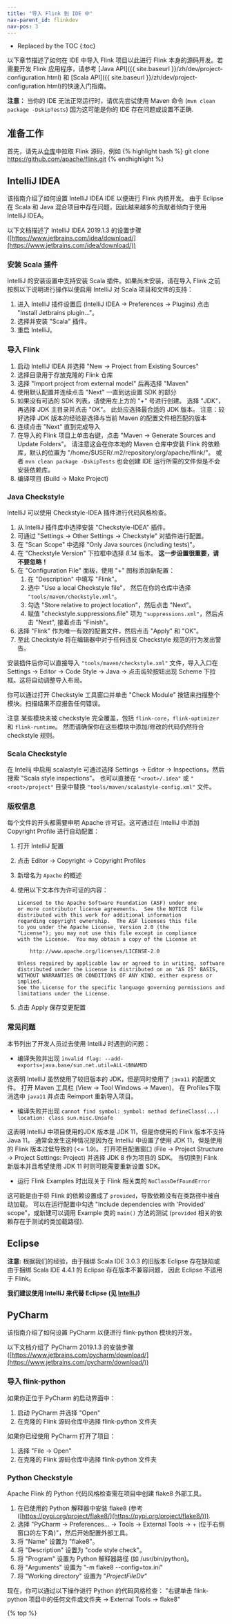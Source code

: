 ```yaml
---
title: "导入 Flink 到 IDE 中"
nav-parent_id: flinkdev
nav-pos: 3
---
```

<!--
Licensed to the Apache Software Foundation (ASF) under one
or more contributor license agreements.  See the NOTICE file
distributed with this work for additional information
regarding copyright ownership.  The ASF licenses this file
to you under the Apache License, Version 2.0 (the
"License"); you may not use this file except in compliance
with the License.  You may obtain a copy of the License at

  http://www.apache.org/licenses/LICENSE-2.0

Unless required by applicable law or agreed to in writing,
software distributed under the License is distributed on an
"AS IS" BASIS, WITHOUT WARRANTIES OR CONDITIONS OF ANY
KIND, either express or implied.  See the License for the
specific language governing permissions and limitations
under the License.
-->

* Replaced by the TOC
{:toc}

以下章节描述了如何在 IDE 中导入 Flink 项目以此进行 Flink 本身的源码开发。若需要开发 Flink 应用程序，请参考 [Java API]({{ site.baseurl }}/zh/dev/project-configuration.html) 
和 [Scala API]({{ site.baseurl }}/zh/dev/project-configuration.html)的快速入门指南。

**注意：** 当你的 IDE 无法正常运行时，请优先尝试使用 Maven 命令 (`mvn clean package -DskipTests`) 因为这可能是你的 IDE 存在问题或设置不正确.

## 准备工作

首先，请先从[仓库](https://flink.apache.org/zh/community.html#source-code)中拉取 Flink 源码，例如
{% highlight bash %}
git clone https://github.com/apache/flink.git
{% endhighlight %}

## IntelliJ IDEA

该指南介绍了如何设置 IntelliJ IDEA IDE 以便进行 Flink 内核开发。
由于 Eclipse 在 Scala 和 Java 混合项目中存在问题，因此越来越多的贡献者倾向于使用 IntelliJ IDEA。

以下文档描述了 IntelliJ IDEA 2019.1.3 的设置步骤 ([https://www.jetbrains.com/idea/download/](https://www.jetbrains.com/idea/download/))


### 安装 Scala 插件

IntelliJ 的安装设置中支持安装 Scala 插件。如果尚未安装，请在导入 Flink 之前按照以下说明进行操作以便启用 IntelliJ 对 Scala 项目和文件的支持：

1. 进入 IntelliJ 插件设置后 (IntelliJ IDEA -> Preferences -> Plugins) 点击 "Install Jetbrains plugin..."。
2. 选择并安装 "Scala" 插件。
3. 重启 IntelliJ。

### 导入 Flink

1. 启动 IntelliJ IDEA 并选择 "New -> Project from Existing Sources"
2. 选择目录用于存放克隆的 Flink 仓库 
3. 选择 "Import project from external model" 后再选择 "Maven"
4. 使用默认配置并连续点击 "Next" 一直到达设置 SDK 的部分
5. 如果没有可选的 SDK 列表，请使用左上方的 "+" 号进行创建。
   选择 "JDK"，再选择 JDK 主目录并点击 "OK"。
   此处应选择最合适的 JDK 版本。 注意：较好选择 JDK 版本的经验是选择与当前 Maven 的配置文件相匹配的版本
6. 连续点击 "Next" 直到完成导入
7. 在导入的 Flink 项目上单击右键，点击 "Maven -> Generate Sources and Update Folders"。
   请注意这会在你本地的 Maven 仓库中安装 Flink 的依赖库，默认的位置为 "/home/$USER/.m2/repository/org/apache/flink/"。
   或者 `mvn clean package -DskipTests` 也会创建 IDE 运行所需的文件但是不会安装依赖库。
8. 编译项目 (Build -> Make Project)

### Java Checkstyle
IntelliJ 可以使用 Checkstyle-IDEA 插件进行代码风格检查。

1. 从 IntelliJ 插件库中选择安装 "Checkstyle-IDEA" 插件。
2. 可通过 "Settings -> Other Settings -> Checkstyle" 对插件进行配置。
3. 在 "Scan Scope" 中选择 "Only Java sources (including tests)"。
4. 在 "Checkstyle Version" 下拉框中选择 _8.14_ 版本。 **这一步设置很重要，请不要忽略！**
5. 在 "Configuration File" 面板，使用 "+" 图标添加新配置：
    1. 在 "Description" 中填写 "Flink"。
    2. 选中 "Use a local Checkstyle file"， 然后在你的仓库中选择 `"tools/maven/checkstyle.xml"`。
    3. 勾选 "Store relative to project location"，然后点击 "Next"。
    4. 赋值 "checkstyle.suppressions.file" 项为 `"suppressions.xml"`，然后点击 "Next", 接着点击 "Finish"。
6. 选择 "Flink" 作为唯一有效的配置文件，然后点击 "Apply" 和 "OK"。
7. 至此 Checkstyle 将在编辑器中对于任何违反 Checkstyle 规范的行为发出警告。

安装插件后你可以直接导入 `"tools/maven/checkstyle.xml"` 文件，导入入口在 Settings -> Editor -> Code Style -> Java -> 点击齿轮按钮出现 Scheme 下拉框。这将自动调整导入布局。

你可以通过打开 Checkstyle 工具窗口并单击 "Check Module" 按钮来扫描整个模块。扫描结果不应报告任何错误。

<span class="label label-info">注意</span> 某些模块未被 checkstyle 完全覆盖，包括 `flink-core`，`flink-optimizer` 和 `flink-runtime`。
然而请确保你在这些模块中添加/修改的代码仍然符合 checkstyle 规则。

### Scala Checkstyle

在 Intellij 中启用 scalastyle 可通过选择 Settings -> Editor -> Inspections，然后搜索 "Scala style inspections"。 也可以直接在 `"<root>/.idea"` 或 `"<root>/project"` 目录中替换 `"tools/maven/scalastyle-config.xml"` 文件。

### 版权信息

每个文件的开头都需要申明 Apache 许可证。这可通过在 IntelliJ 中添加 Copyright Profile 进行自动配置：
1. 打开 IntelliJ 配置
2. 点击 Editor -> Copyright -> Copyright Profiles
3. 新增名为 `Apache` 的概述
4. 使用以下文本作为许可证的内容：
    
   ```
   Licensed to the Apache Software Foundation (ASF) under one
   or more contributor license agreements.  See the NOTICE file
   distributed with this work for additional information
   regarding copyright ownership.  The ASF licenses this file
   to you under the Apache License, Version 2.0 (the
   "License"); you may not use this file except in compliance
   with the License.  You may obtain a copy of the License at
   
       http://www.apache.org/licenses/LICENSE-2.0
   
   Unless required by applicable law or agreed to in writing, software
   distributed under the License is distributed on an "AS IS" BASIS,
   WITHOUT WARRANTIES OR CONDITIONS OF ANY KIND, either express or implied.
   See the License for the specific language governing permissions and 
   limitations under the License.
   ```
5. 点击 Apply 保存变更配置

### 常见问题

本节列出了开发人员过去使用 IntelliJ 时遇到的问题：

- 编译失败并出现 `invalid flag: --add-exports=java.base/sun.net.util=ALL-UNNAMED`

这表明 IntelliJ 虽然使用了较旧版本的 JDK，但是同时使用了 `java11` 的配置文件。
打开 Maven 工具栏 (View -> Tool Windows -> Maven)， 在 Profiles下取消选中 `java11` 并点击 Reimport 重新导入项目。

- 编译失败并出现 `cannot find symbol: symbol: method defineClass(...) location: class sun.misc.Unsafe`

这表明 IntelliJ 中项目使用的JDK 版本是 JDK 11，但是你使用的 Flink 版本不支持 Java 11。
通常会发生这种情况是因为在 IntelliJ 中设置了使用 JDK 11，但是使用的 Flink 版本过低导致的 (<= 1.9)。
打开项目配置窗口 (File -> Project Structure -> Project Settings: Project) 并选择 JDK 8 作为项目的 SDK。
当切换到 Flink 新版本并且希望使用 JDK 11 时则可能需要重新设置 SDK。

- 运行 Flink Examples 时出现关于 Flink 相关类的 `NoClassDefFoundError`

这可能是由于将 Flink 的依赖设置成了 `provided`，导致依赖没有在类路径中被自动加载。
可以在运行配置中勾选 "Include dependencies with 'Provided' scope"，或新建可以调用 Example 类的 `main()` 方法的测试 (`provided` 相关的依赖存在于测试的类加载路径).

## Eclipse

**注意:** 根据我们的经验，由于捆绑 Scala IDE 3.0.3 的旧版本 Eclipse 存在缺陷或由于捆绑 Scala IDE 4.4.1 的 Eclipse 存在版本不兼容问题，
因此 Eclipse 不适用于 Flink。

**我们建议使用 IntelliJ 来代替 Eclipse (见 [IntelliJ](#intellij-idea))**

## PyCharm

该指南介绍了如何设置 PyCharm 以便进行 flink-python 模块的开发。

以下文档介绍了 PyCharm 2019.1.3 的安装步骤
([https://www.jetbrains.com/pycharm/download/](https://www.jetbrains.com/pycharm/download/))

### 导入 flink-python
如果你正位于 PyCharm 的启动界面中：

1. 启动 PyCharm 并选择 "Open"
2. 在克隆的 Flink 源码仓库中选择 flink-python 文件夹

如果你已经使用 PyCharm 打开了项目：

1. 选择 "File -> Open"
2. 在克隆的 Flink 源码仓库中选择 flink-python 文件夹


### Python Checkstyle 
Apache Flink 的 Python 代码风格检查需在项目中创建 flake8 外部工具。 

1. 在已使用的 Python 解释器中安装 flake8 (参考 ([https://pypi.org/project/flake8/](https://pypi.org/project/flake8/))).
2. 选择 "PyCharm -> Preferences... -> Tools -> External Tools -> + (位于右侧窗口的左下角)"，然后开始配置外部工具。
3. 将 "Name" 设置为 "flake8"。
4. 将 "Description" 设置为 "code style check"。
5. 将 "Program" 设置为 Python 解释器路径 (如 /usr/bin/python)。
6. 将 "Arguments" 设置为 "-m flake8 \-\-config=tox.ini"
7. 将 "Working directory" 设置为 "$ProjectFileDir$"

现在，你可以通过以下操作进行 Python 的代码风格检查：
    "右键单击 flink-python 项目中的任何文件或文件夹 -> External Tools -> flake8"
    
{% top %}

